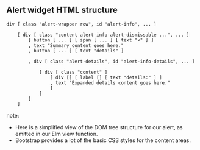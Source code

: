 ## Alert widget HTML structure

<pre><code class="elm" data-trim data-noescape>div [ class "alert-wrapper row", id "alert-info", ... ]

    [ div [ class "content alert-info alert-dismissable ...", ... ]
        [ button [ ... ] [ span [ ... ] [ text "×" ] ]
        , text "Summary content goes here."
        , button [ ... ] [ text "details" ]

        , div [ class "alert-details", id "alert-info-details", ... ]

            [ div [ class "content" ]
                [ div [] [ label [] [ text "details:" ] ]
                , text "Expanded details content goes here."
                ]
            ]
        ]
    ]
</code></pre>

note:
* Here is a simplified view of the DOM tree structure for our alert, as emitted in our Elm view function.
* Bootstrap provides a lot of the basic CSS styles for the content areas.
